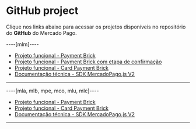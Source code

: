# GitHub project

Clique nos links abaixo para acessar os projetos disponíveis no repositório do **GitHub** do Mercado Pago.

----[mlm]----
* [Projeto funcional - Payment Brick](https://github.com/mercadopago/payment-bricks-sample-node)
* [Projeto funcional - Payment Brick com etapa de confirmação](https://github.com/mercadopago/payment-bricks-review-sample-node)
* [Projeto funcional - Card Payment Brick](https://github.com/mercadopago/card-payment-bricks-sample)
* [Documentação técnica - SDK MercadoPago.js V2](https://github.com/mercadopago/sdk-js)

------------
----[mla, mlb, mpe, mco, mlu, mlc]----
* [Projeto funcional - Payment Brick](https://github.com/mercadopago/payment-bricks-sample-node)
* [Projeto funcional - Card Payment Brick](https://github.com/mercadopago/card-payment-bricks-sample)
* [Documentação técnica - SDK MercadoPago.js V2](https://github.com/mercadopago/sdk-js)

------------